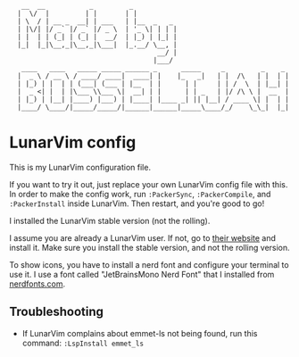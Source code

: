 ```
   __  __           _         _
  |  \/  |         | |       | |
  | \  / | __ _  __| | ___   | |__  _   _
  | |\/| |/ _` |/ _` |/ _ \  | '_ \| | | |
  | |  | | (_| | (_| |  __/  | |_) | |_| |
  |_|  |_|\__,_|\__,_|\___|  |_.__/ \__, |
                                     __/ |
                                    |___/
   ____   ____   _____ _____ ______ _      _____     _         _    _
  |  _ \ / __ \ / ____/ ____|  ____| |    |_   _|   | |  /\   | |  | |
  | |_) | |  | | (___| (___ | |__  | |      | |     | | /  \  | |__| |
  |  _ <| |  | |\___ \\___ \|  __| | |      | | _   | |/ /\ \ |  __  |
  | |_) | |__| |____) |___) | |____| |____ _| || |__| / ____ \| |  | |
  |____/ \____/|_____/_____/|______|______|_____\____/_/    \_\_|  |_|
```


# LunarVim config
This is my LunarVim configuration file.

If you want to try it out, just replace your own LunarVim config file with this. In order to make the config work, run `:PackerSync`, `:PackerCompile`, and `:PackerInstall` inside LunarVim. Then restart, and you're good to go!

I installed the LunarVim stable version (not the rolling).

I assume you are already a LunarVim user. If not, go to [their website](https://www.lunarvim.org/01-installing.html) and install it. Make sure you install the stable version, and not the rolling version.

To show icons, you have to install a nerd font and configure your terminal to use it. I use a font called "JetBrainsMono Nerd Font" that I installed from [nerdfonts.com](https://www.nerdfonts.com/font-downloads).

## Troubleshooting
 - If LunarVim complains about emmet-ls not being found, run this command: `:LspInstall emmet_ls`